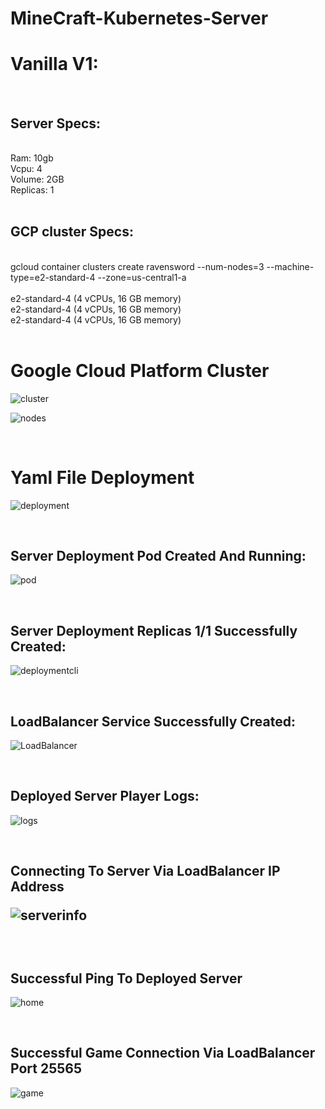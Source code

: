 # MineCraft-Kubernetes-Server

<h1>Vanilla V1:</h1>
<br>
<h2>Server Specs:</h2>
<br>
Ram: 10gb
<br>
Vcpu: 4
<br>
Volume: 2GB
<br>
Replicas: 1
<br>
<br>
<h2>GCP cluster Specs:</h2>
<br>
gcloud container clusters create ravensword --num-nodes=3 --machine-type=e2-standard-4 --zone=us-central1-a
<br>
<br>
e2-standard-4 (4 vCPUs, 16 GB memory)
<br>
e2-standard-4 (4 vCPUs, 16 GB memory)
<br>
e2-standard-4 (4 vCPUs, 16 GB memory)

<br>
<br>
<h1>Google Cloud Platform Cluster</h1>

![cluster](https://user-images.githubusercontent.com/77269929/111881105-f9980c80-89a6-11eb-89e1-dd464000c187.png)

![nodes](https://user-images.githubusercontent.com/77269929/111881109-fa30a300-89a6-11eb-8842-41e07fd4329e.png)

<br>
<h1>Yaml File Deployment</h1>

![deployment](https://user-images.githubusercontent.com/77269929/111881110-fa30a300-89a6-11eb-9459-499ee4575789.png)

<br>
<h2> Server Deployment Pod Created And Running:</h2>

![pod](https://user-images.githubusercontent.com/77269929/111881112-fac93980-89a6-11eb-8e67-082f90e32ba3.png)

<br>
<h2> Server Deployment Replicas 1/1 Successfully Created:</h2> 

![deploymentcli](https://user-images.githubusercontent.com/77269929/111881113-fac93980-89a6-11eb-84f3-ad1b98eab456.png)

<br>
<h2> LoadBalancer Service Successfully Created: </h2>

![LoadBalancer](https://user-images.githubusercontent.com/77269929/111881107-f9980c80-89a6-11eb-8e8d-40a31febbea8.png)

<br>
<h2> Deployed Server Player Logs:</h2>

![logs](https://user-images.githubusercontent.com/77269929/111881111-fac93980-89a6-11eb-9775-a94857b11de7.png)

<br>
<h2> Connecting To Server Via LoadBalancer IP Address

![serverinfo](https://user-images.githubusercontent.com/77269929/111881101-f8ff7600-89a6-11eb-8f7e-c96031843eed.png)

<br>
<h2>Successful Ping To Deployed Server</h2> 

![home](https://user-images.githubusercontent.com/77269929/111881108-fa30a300-89a6-11eb-8b3b-bef22ce72b17.png)

<br>

<h2> Successful Game Connection Via LoadBalancer Port 25565 </h2>

![game](https://user-images.githubusercontent.com/77269929/111881114-fb61d000-89a6-11eb-9cc7-73cb24a0c686.png)


